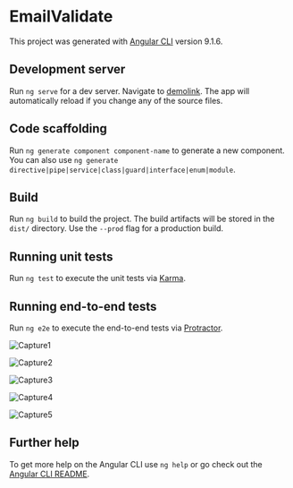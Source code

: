 # EmailValidate

This project was generated with [Angular CLI](https://github.com/angular/angular-cli) version 9.1.6.

## Development server

Run `ng serve` for a dev server. Navigate to [demolink](https://saipasyanthi.github.io/deployEmailValidate/login). The app will automatically reload if you change any of the source files.

## Code scaffolding

Run `ng generate component component-name` to generate a new component. You can also use `ng generate directive|pipe|service|class|guard|interface|enum|module`.

## Build

Run `ng build` to build the project. The build artifacts will be stored in the `dist/` directory. Use the `--prod` flag for a production build.

## Running unit tests

Run `ng test` to execute the unit tests via [Karma](https://karma-runner.github.io).

## Running end-to-end tests

Run `ng e2e` to execute the end-to-end tests via [Protractor](http://www.protractortest.org/).




![Capture1](https://user-images.githubusercontent.com/65824142/83582346-46415280-a50f-11ea-88f6-f98a36db375d.PNG)

![Capture2](https://user-images.githubusercontent.com/65824142/83582352-493c4300-a50f-11ea-9d66-f5cf1f27fb07.PNG)

![Capture3](https://user-images.githubusercontent.com/65824142/83582370-50fbe780-a50f-11ea-894e-dcc1aeddbd5a.PNG)

![Capture4](https://user-images.githubusercontent.com/65824142/83582376-548f6e80-a50f-11ea-9dc6-d48abac43b57.PNG)

![Capture5](https://user-images.githubusercontent.com/65824142/83582387-578a5f00-a50f-11ea-9488-01db4593dccb.PNG)


## Further help


To get more help on the Angular CLI use `ng help` or go check out the [Angular CLI README](https://github.com/angular/angular-cli/blob/master/README.md).
